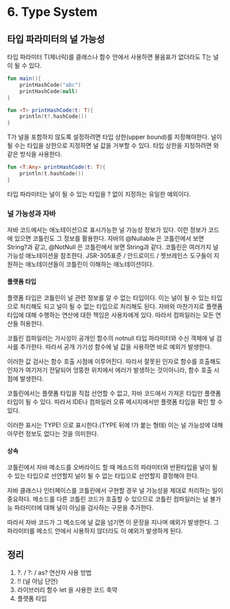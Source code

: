 # 6. Type System

## 타입 파라미터의 널 가능성
타입 파라미터 T(제너릭)를 클래스나 함수 안에서 사용하면 물음표가 없더라도 T는 널이 될 수 있다. 
```kotlin
fun main(){
    printHashCode("abc")
    printHashCode(null)
}

fun <T> printHashCode(t: T){
    println(t?.hashCode())
}
```

T가 널을 포함하지 않도록 설정하려면 타입 상한(upper bound)를 지정해야한다. 
널이 될 수는 타입을 상한으로 지정하면 널 값을 거부할 수 있다.
타입 상한을 지정하려면 <T : Any> 와 같은 방식을 사용한다.
```kotlin
fun <T:Any> printHashCode(t: T){
    println(t.hashCode())
}
```
타입 파라미터는 널이 될 수 있는 타입을 ? 없이 지정하는 유일한 예외이다.

### 널 가능성과 자바
자바 코드에서는 애노테이션으로 표시가능한 널 가능성 정보가 있다.
이런 정보가 코드에 있으면 코틀린도 그 정보를 활용한다.
자바의 @Nullable 은 코틀린에서 보면 String?과 같고, @NotNull 은 코틀린에서 보면 String과 같다.
코틀린은 여러가지 널 가능성 애노테이션을 참조한다. JSR-305표준 / 안드로이드 / 젯브레인스 도구들이 지원하는 애노테이션들이
코틀린이 이해하는 애노테이션이다. 

#### 플랫폼 타입
플랫폼 타입은 코틀린이 널 관련 정보를 알 수 없는 타입이다. 이는 널이 될 수 있는 타입으로 처리해도 되고 널이 될 수 없는 타입으로 처리해도 된다.
자바와 마찬가지로 플랫폼 타입에 대해 수행하는 연산에 대한 책임은 사용자에게 있다. 따라서 컴파일러는 모든 연산들 허용한다.

코틀린 컴파일러는 가시성이 공개인 함수의 notnull 타입 파라미터와 수신 객체에 널 검사를 추가한다.
따라서 공개 가기성 함수에 널 값을 사용하면 바로 예외가 발생한다.

이러한 값 검사는 함수 호출 시점에 이루어진다.
따라서 잘못된 인자로 함수를 호출해도 인자가 여기저기 전달되어 엉뚱한 위치에서 에러가 발생하는 것이아니라,
함수 호출 시점에 발생한다.

코틀린에서는 플랫폼 타입을 직접 선언할 수 없고, 자바 코드에서 가져온 타입만 플랫폼 타입이 될 수 있다.
따라서 IDE나 컴파일러 오류 메시지에서만 플랫폼 타입을 확인 할 수 있다.

이러한 표시는 TYPE! 으로 표시한다.(TYPE 뒤에 !가 붙는 형태)
이는 널 가능성에 대해 아무런 정보도 없다는 것을 의미한다.

#### 상속
코틀린에서 자바 메소드를 오버라이드 할 때 메소드의 파라미터와 반환타입을 널이 될 수 있는 타입으로 선언할지
널이 될 수 없는 타입으로 선언할지 결정해야 한다.

자바 클래스나 인터페이스를 코틀린에서 구현할 경우 널 가능성을 제대로 처리하는 일이 중요하다.
메소드를 다른 코틀린 코드가 호출할 수 있으므로 코틀린 컴파일러는 
널 불가능 파라미터에 대해 널이 아님을 검사하는 구문을 추가한다.

따라서 자바 코드가 그 메소드에 널 값을 넘기면 이 문장을 지나며 예외가 발생한다.
그 파라미터를 메소드 안에서 사용하지 않더라도 이 예외가 발생하게 된다.

## 정리
1. ?. / ?: / as? 연산자 사용 방법
2. !! (널 아님 단언)
3. 라이브러리 함수 let 을 사용한 코드 축약
4. 플랫폼 타입


